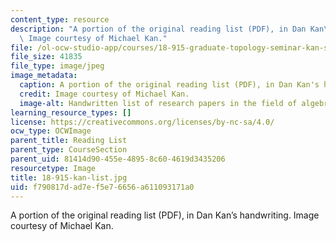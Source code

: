 ```yaml
---
content_type: resource
description: "A portion of the original reading list (PDF), in Dan Kan\u2019s handwriting.\
  \ Image courtesy of Michael Kan."
file: /ol-ocw-studio-app/courses/18-915-graduate-topology-seminar-kan-seminar-fall-2014/f790817dad7ef5e76656a611093171a0_18-915-kan-list.jpg
file_size: 41835
file_type: image/jpeg
image_metadata:
  caption: A portion of the original reading list (PDF), in Dan Kan's handwriting.
  credit: Image courtesy of Michael Kan.
  image-alt: Handwritten list of research papers in the field of algebraic topology.
learning_resource_types: []
license: https://creativecommons.org/licenses/by-nc-sa/4.0/
ocw_type: OCWImage
parent_title: Reading List
parent_type: CourseSection
parent_uid: 81414d90-455e-4895-8c60-4619d3435206
resourcetype: Image
title: 18-915-kan-list.jpg
uid: f790817d-ad7e-f5e7-6656-a611093171a0
---
```

A portion of the original reading list (PDF), in Dan Kan’s handwriting. Image courtesy of Michael Kan.